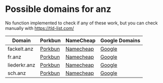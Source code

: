 # Possible domains for anz

No function implemented to check if any of these work, but you can check manually with https://tld-list.com/

| Domain | Porkbun | NameCheap | Google Domains |
|---|---|---|---|
| fackelt.anz | [Porkbun](https://porkbun.com/checkout/search?prb=e814663da1&tlds=&idnLanguage=&search=search&q=fackelt.anz) | [Namecheap](https://www.namecheap.com/domains/registration/results/?domain=fackelt.anz) | [Google](https://domains.google.com/registrar/search?searchTerm=fackelt.anz) |
| fr.anz | [Porkbun](https://porkbun.com/checkout/search?prb=e814663da1&tlds=&idnLanguage=&search=search&q=fr.anz) | [Namecheap](https://www.namecheap.com/domains/registration/results/?domain=fr.anz) | [Google](https://domains.google.com/registrar/search?searchTerm=fr.anz) |
| liederkr.anz | [Porkbun](https://porkbun.com/checkout/search?prb=e814663da1&tlds=&idnLanguage=&search=search&q=liederkr.anz) | [Namecheap](https://www.namecheap.com/domains/registration/results/?domain=liederkr.anz) | [Google](https://domains.google.com/registrar/search?searchTerm=liederkr.anz) |
| sch.anz | [Porkbun](https://porkbun.com/checkout/search?prb=e814663da1&tlds=&idnLanguage=&search=search&q=sch.anz) | [Namecheap](https://www.namecheap.com/domains/registration/results/?domain=sch.anz) | [Google](https://domains.google.com/registrar/search?searchTerm=sch.anz) |
